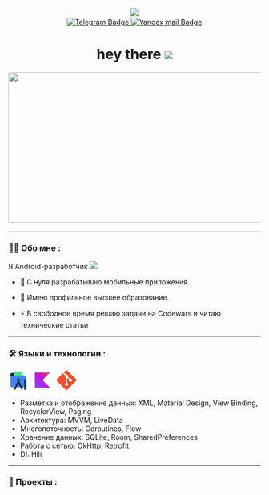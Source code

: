 <div id="header" align="center">
  <img src="https://media3.giphy.com/media/v1.Y2lkPTc5MGI3NjExcjloc2hoNTdmY216cXRxdXB1ZmNuMGllYTF5MzBxNTA1dWt2OHZ4ayZlcD12MV9pbnRlcm5hbF9naWZfYnlfaWQmY3Q9Zw/MeJgB3yMMwIaHmKD4z/giphy.gif" width="100"/>
  <div id="badges">
  <a href="https://t.me/nickolaypiun">
     <img src="https://img.shields.io/badge/Telegram-blue?logo=telegram&logoColor=white&style=for-the-badge" alt="Telegram Badge"/>
  </a>
  <a href="https://mail.yandex.ru/?uid=1433931997#inbox">
    <img src="https://img.shields.io/badge/Yandex:piunnk@yandex.ru-red?logo=yandex&logoColor=white&style=for-the-badge" alt="Yandex mail Badge"/>
  </a>
</div>
  <h1>
  hey there
  <img src="https://media.giphy.com/media/hvRJCLFzcasrR4ia7z/giphy.gif" width="30px"/>
</h1>
</div>

<div align="center">
  <img src="https://media4.giphy.com/media/v1.Y2lkPTc5MGI3NjExemVhaDlkdnBwZmFqemZoOTQ5a2dyaHpteHdldjl1dzBldDJ6dWNmNyZlcD12MV9pbnRlcm5hbF9naWZfYnlfaWQmY3Q9Zw/11kEuHSQAXXiGQ/giphy.gif" width="600" height="300"/>
</div>

---

 ### :man_technologist: Обо мне :
 
 Я Android-разработчик <img src="https://media.giphy.com/media/WUlplcMpOCEmTGBtBW/giphy.gif" width="30"> 

 - :telescope: С нуля разрабатываю мобильные приложения.

 - :seedling: Имею профильное высшее образование.

 - :zap: В свободное время решаю задачи на Codewars и читаю технические статьи

---

  ### :hammer_and_wrench: Языки и технологии :
  <div>
    <img src="https://github.com/devicons/devicon/blob/master/icons/androidstudio/androidstudio-original.svg" title="Android Studio" alt="Android Studio" width="40" height="40"/>&nbsp;
     <img src="https://github.com/devicons/devicon/blob/master/icons/kotlin/kotlin-original.svg" title="Kotlin" alt="Kotlin" width="40" height="40"/>&nbsp;
     <img src="https://github.com/devicons/devicon/blob/master/icons/git/git-original.svg" title="Git" alt="Git" width="40" height="40"/>&nbsp;
  </div>

  - Разметка и отображение данных: XML, Material Design, View Binding, RecyclerView, Paging
  - Архитектура: MVVM, LiveData
  - Многопоточность:  Coroutines, Flow
  - Хранение данных: SQLite, Room, SharedPreferences
  - Работа с сетью: OkHttp, Retrofit
  - DI: Hilt

---

### :floppy_disk: Проекты :
     


